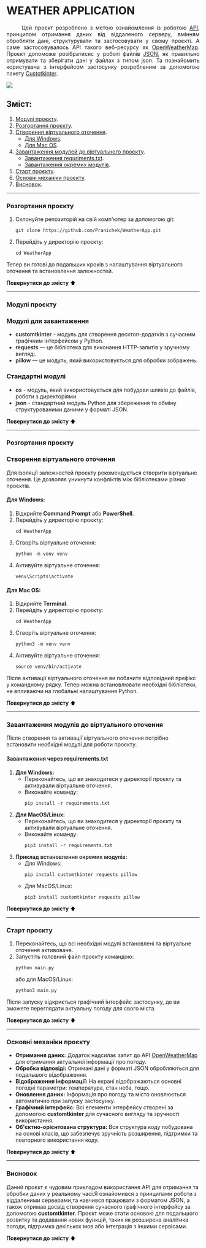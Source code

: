 <h1>WEATHER APPLICATION</h1>

<p style='text-align:  justify;'> 
    <span style='margin-left: 40px;'>Цей</span> 
    проєкт розроблено з метою ознайомлення із роботою 
    <a href='https://developer.mozilla.org/en-US/docs/Glossary/API'>API</a>, 
    принципом отримання даних від віддаленого серверу, вмінням обробляти дані, структурувати та застосовувати у свому проєкті. А саме застосовувалось API такого веб-ресурсу як 
    <a href='https://openweathermap.org/'>OpenWeatherMap</a>.
    Проєкт допоможе розібратисяс у роботі файлів
    <a href='https://www.json.org/json-uk.html'>JSON</a>, 
    як правильно отримувати та зберігати дані у файлах з типом json. Та познайомить користувача з інтерфейсом застосунку розробленим за допомогою пакету 
    <a href='https://customtkinter.tomschimansky.com/'>Custotkinter</a>.
</p>

<img src='/static/icon/screen.png'>

<h2 id="structure">Зміст:</h2>
<ol>
    <li>
        <a href='#all-modules'>Модулі проєкту</a>.
    </li>
    <li>
        <a href='#download-project'>Розгортання проєкту</a>.
    </li>
    <li>
        <a href='#create-venv'>Створення віртуального оточення</a>.
        <ul>
            <li>
                <a href='#windows'>Для Windows</a>.
            </li>
            <li>
                <a href='#mac-os'>Для Mac OS</a>.
            </li>
        </ul>
    </li>
    <li>
        <a href='#download-modules'>Завантаження модулей до віртуального проєкту</a>.
        <ul>
            <li>
                <a href='#requriments'>Завантаження requriments.txt</a>.
            </li>
            <li>
                <a href='#pip-install'>Завантаження окремих модулів</a>.
            </li>
        </ul>
    </li>
    <li>
        <a href='#start-project'>Старт проєкту</a>.
    </li>
    <li>
        <a href='#base-mechanics'>Основні механіки проєкту</a>.
    </li>
    <li>
        <a href='#result'>Висновок</a>.
    </li>
</ol>

<hr>

<h3 id='download-project'>Розгортання проєкту</h3>

<ol>
    <li>Склонуйте репозиторій на свій комп'ютер за допомогою git:
        <pre><code>git clone https://github.com/Pranichek/WeatherApp.git</code></pre>
    </li>
    <li>Перейдіть у директорію проєкту:
        <pre><code>cd WeatherApp</code></pre>
    </li>
</ol>

<p>
    Тепер ви готові до подальших кроків з налаштування віртуального оточення та встановлення залежностей.
</p>

<a href='#structure' style='text-decoration: none; color: black; font-weight: 600;'>Повернутися до змісту ⬆️</a>
<hr>

<h3 id='all-modules'>Модулі проєкту</h3>

<h3>Модулі для завантаження</h3> 


<ul>
    <li><span style='font-weight: 600'>customtkinter</span> - модуль для створення десктоп-додатків з сучасним графічним інтерфейсом у Python.</li>
    <li><span style='font-weight: 600'>requests</span> — це бібліотека для виконання HTTP-запитів у зручному вигляді.</li>
    <li><span style='font-weight: 600'>pillow</span> — це модуль, який використовується для обробки зображень.</li>
</ul>


<h3>Стандартні модулі</h3>
<ul>
    <li><span style='font-weight: 600;'>os</span> - модуль, який використовується для побудови шляхів до файлів, роботи з директоріями.</li>
    <li><span style='font-weight: 600;'>json</span> - стандартний модуль Python для збереження та обміну структурованими даними у форматі JSON.</li>
</ul>

<a href='#structure' style='text-decoration: none; color: black; font-weight: 600;'>Повернутися до змісту ⬆️</a>
<hr>

<h3 id='download-project'>Розгортання проєкту</h3>

<h3 id='create-venv'>Створення віртуального оточення</h3>

<p>
    Для ізоляції залежностей проєкту рекомендується створити віртуальне оточення. Це дозволяє уникнути конфліктів між бібліотеками різних проєктів.
</p>

<h4 id='windows'>Для Windows:</h4>

<ol>
    <li>Відкрийте <b>Command Prompt</b> або <b>PowerShell</b>.</li>
    <li>Перейдіть у директорію проєкту:
        <pre><code>cd WeatherApp</code></pre>
    </li>
    <li>Створіть віртуальне оточення:
        <pre><code>python -m venv venv</code></pre>
    </li>
    <li>Активуйте віртуальне оточення:
        <pre><code>venv\Scripts\activate</code></pre>
    </li>
</ol>

<h4 id='mac-os'>Для Mac OS:</h4>

<ol>
    <li>Відкрийте <b>Terminal</b>.</li>
    <li>Перейдіть у директорію проєкту:
        <pre><code>cd WeatherApp</code></pre>
    </li>
    <li>Створіть віртуальне оточення:
        <pre><code>python3 -m venv venv</code></pre>
    </li>
    <li>Активуйте віртуальне оточення:
        <pre><code>source venv/bin/activate</code></pre>
    </li>
</ol>

<p>
    Після активації віртуального оточення ви побачите відповідний префікс у командному рядку. Тепер можна встановлювати необхідні бібліотеки, не впливаючи на глобальні налаштування Python.
</p>

<a href='#structure' style='text-decoration: none; color: black; font-weight: 600;'>Повернутися до змісту ⬆️</a>
<hr>
<h3 id='download-modules'>Завантаження модулів до віртуального оточення</h3>

<p>
    Після створення та активації віртуального оточення потрібно встановити необхідні модулі для роботи проєкту.
</p>

<h4 id='requriments'>Завантаження через requirements.txt</h4>

<ol>
    <li><b>Для Windows:</b>
        <ul>
            <li>Переконайтесь, що ви знаходитеся у директорії проєкту та активували віртуальне оточення.</li>
            <li>Виконайте команду:
                <pre><code>pip install -r requirements.txt</code></pre>
            </li>
        </ul>
    </li>
    <li><b>Для MacOS/Linux:</b>
        <ul>
            <li>Переконайтесь, що ви знаходитеся у директорії проєкту та активували віртуальне оточення.</li>
            <li>Виконайте команду:
                <pre><code>pip3 install -r requirements.txt</code></pre>
            </li>
        </ul>
    </li>
    <li><span id="pip-install" style="font-weight: 600">Приклад встановлення окремих модулів:</span>
        <ul>
            <li><span>Для Windows</span>:
                <pre><code>pip install customtkinter requests pillow</code></pre>
            </li>
            <li>Для MacOS/Linux:
                <pre><code>pip3 install customtkinter requests pillow</code></pre>
            </li>
        </ol>
    </li>
</ol>





<a href='#structure' style='text-decoration: none; color: black; font-weight: 600;'>Повернутися до змісту ⬆️</a>
<hr>

<h3 id='start-project'>Старт проєкту</h3>

<ol>
    <li>Переконайтесь, що всі необхідні модулі встановлені та віртуальне оточення активоване.</li>
    <li>Запустіть головний файл проєкту командою:
        <pre><code>python main.py</code></pre>
        <span>або для MacOS/Linux:</span>
        <pre><code>python3 main.py</code></pre>
    </li>
</ol>

<p>
    Після запуску відкриється графічний інтерфейс застосунку, де ви зможете переглядати актуальну погоду для свого міста.
</p>

<a href='#structure' style='text-decoration: none; color: black; font-weight: 600;'>Повернутися до змісту ⬆️</a>
<hr>
<h3 id='base-mechanics'>Основні механіки проєкту</h3>

<ul>
    <li><b>Отримання даних:</b> Додаток надсилає запит до API <a href='https://openweathermap.org/'>OpenWeatherMap</a> для отримання актуальної інформації про погоду.</li>
    <li><b>Обробка відповіді:</b> Отримані дані у форматі JSON обробляються для подальшого відображення.</li>
    <li><b>Відображення інформації:</b> На екрані відображаються основні погодні параметри: температура, стан неба,  тощо.</li>
    <li><b>Оновлення даних:</b> Інформація про погоду та місто оновлюється автоматично при запуску застосунку.</li>
    <li><b>Графічний інтерфейс:</b> Всі елементи інтерфейсу створені за допомогою <b>customtkinter</b> для сучасного вигляду та зручності використання.</li>
    <li><b>Об'єктно-орієнтована структура:</b> Вся структура коду побудована на основі класів, що забезпечує зручність розширення, підтримки та повторного використання коду.</li>
</ul>
</ul>

<a href='#structure' style='text-decoration: none; color: black; font-weight: 600;'>Повернутися до змісту ⬆️</a>
<hr>

<h3 id='result'>Висновок</h3>

<p>
    Даний проєкт є чудовим прикладом використання API для отримання та обробки даних у реальному часі.Я ознайомився з принципами роботи з віддаленими серверами,та навчився працювати з форматом JSON, а також отримав досвід створення сучасного графічного інтерфейсу за допомогою <b>customtkinter</b>. Проєкт може стати основою для подальшого розвитку та додавання нових функцій, таких як розширена аналітика погоди, підтримка декількох мов або інтеграція з іншими сервісами.
</p>

<a href='#structure' style='text-decoration: none; color: black; font-weight: 600;'>Повернутися до змісту ⬆️</a>
